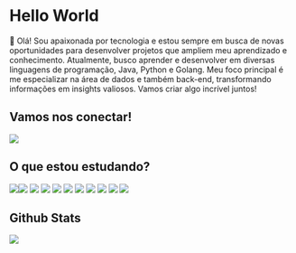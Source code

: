 # Hello World

👋 Olá! Sou apaixonada por tecnologia e estou sempre em busca de novas oportunidades para desenvolver projetos que ampliem meu aprendizado e conhecimento. Atualmente, busco aprender e desenvolver em diversas linguagens de programação, Java, Python e Golang. Meu foco principal é me especializar na área de dados e também back-end, transformando informações em insights valiosos. Vamos criar algo incrível juntos!

## Vamos nos conectar!
<a href="https://www.linkedin.com/in/isabela-menezes-9189b4206/">
<img src="https://a11ybadges.com/badge?logo=linkedin"/>
</a>

## O que estou estudando?
<img src="https://a11ybadges.com/badge?logo=html5"/><img src="https://a11ybadges.com/badge?logo=javascript"/>
<img src="https://a11ybadges.com/badge?logo=css3"/>
<img src="https://a11ybadges.com/badge?logo=cplusplus"/>
<img src="https://a11ybadges.com/badge?logo=csharp"/>
<img src="https://a11ybadges.com/badge?logo=java"/>
<img src="https://a11ybadges.com/badge?logo=dotnet"/>
<img src="https://a11ybadges.com/badge?logo=python"/>
<img src="https://a11ybadges.com/badge?logo=go"/>
<img src="https://a11ybadges.com/badge?logo=powerbi"/>
<img src="https://a11ybadges.com/badge?logo=looker"/>

## Github Stats
<img src="https://github-readme-stats.vercel.app/api?username=isaamib&show_icons=true&theme=default"/>
